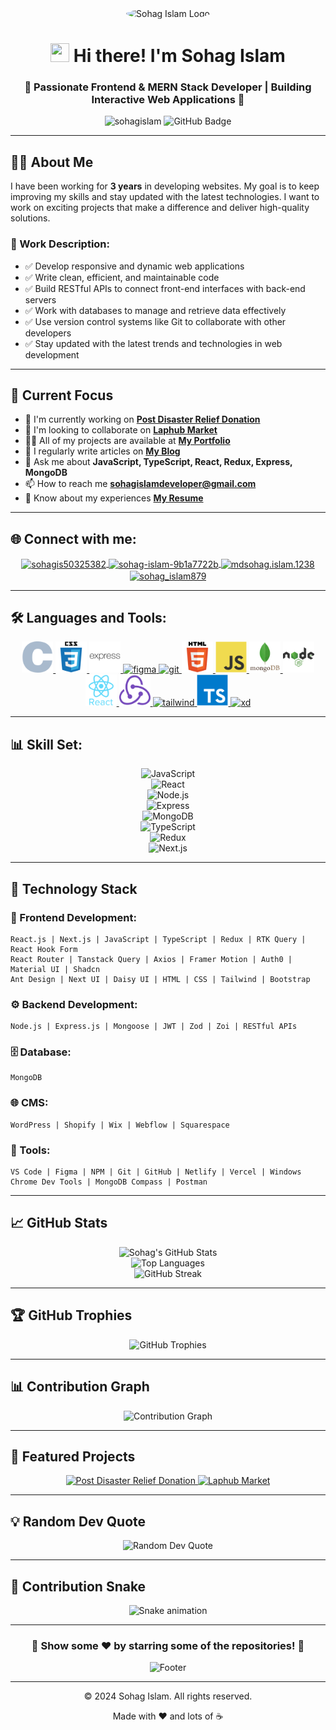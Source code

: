 <div align="center">
  <img src="https://i.ibb.co/DpvHZ4T/2.png" alt="Sohag Islam Logo" width="200" height="200" style="border-radius: 50%;">
</div>

<h1 align="center">
  <img src="https://raw.githubusercontent.com/MartinHeinz/MartinHeinz/master/wave.gif" width="30px" height="30px" />
  Hi there! I'm Sohag Islam
</h1>

<h3 align="center">🚀 Passionate Frontend & MERN Stack Developer | Building Interactive Web Applications 🚀</h3>

<div align="center">
  <img src="https://komarev.com/ghpvc/?username=sohagislam&label=Profile%20views&color=0e75b6&style=flat" alt="sohagislam" />
  <img src="https://img.shields.io/github/followers/sohagislam?label=Followers&style=social" alt="GitHub Badge">
</div>

---

## 👨‍💻 About Me

I have been working for **3 years** in developing websites. My goal is to keep improving my skills and stay updated with the latest technologies. I want to work on exciting projects that make a difference and deliver high-quality solutions.

### 🔨 Work Description:
- ✅ Develop responsive and dynamic web applications
- ✅ Write clean, efficient, and maintainable code
- ✅ Build RESTful APIs to connect front-end interfaces with back-end servers
- ✅ Work with databases to manage and retrieve data effectively
- ✅ Use version control systems like Git to collaborate with other developers
- ✅ Stay updated with the latest trends and technologies in web development

---

## 🎯 Current Focus

- 🔭 I'm currently working on **[Post Disaster Relief Donation](https://diaster-relief-donation-client.vercel.app/)**
- 👯 I'm looking to collaborate on **[Laphub Market](https://laphub-client.vercel.app/)**
- 👨‍💻 All of my projects are available at **[My Portfolio](https://portfolio-client-iota-three.vercel.app/)**
- 📝 I regularly write articles on **[My Blog](https://portfolio-client-iota-three.vercel.app/)**
- 💬 Ask me about **JavaScript, TypeScript, React, Redux, Express, MongoDB**
- 📫 How to reach me **sohagislamdeveloper@gmail.com**
- 📄 Know about my experiences **[My Resume](https://drive.google.com/file/d/1ZKzlyjV_-I8p92ryRXgLXwU2wxY8OjOv/view?usp=sharing)**

---

## 🌐 Connect with me:

<p align="center">
  <a href="https://x.com/sohagis50325382" target="blank">
    <img align="center" src="https://raw.githubusercontent.com/rahuldkjain/github-profile-readme-generator/master/src/images/icons/Social/twitter.svg" alt="sohagis50325382" height="40" width="50" />
  </a>
  <a href="https://linkedin.com/in/sohag-islam-9b1a7722b" target="blank">
    <img align="center" src="https://raw.githubusercontent.com/rahuldkjain/github-profile-readme-generator/master/src/images/icons/Social/linked-in-alt.svg" alt="sohag-islam-9b1a7722b" height="40" width="50" />
  </a>
  <a href="https://facebook.com/mdsohag.islam.1238" target="blank">
    <img align="center" src="https://raw.githubusercontent.com/rahuldkjain/github-profile-readme-generator/master/src/images/icons/Social/facebook.svg" alt="mdsohag.islam.1238" height="40" width="50" />
  </a>
  <a href="https://instagram.com/sohag_islam879" target="blank">
    <img align="center" src="https://raw.githubusercontent.com/rahuldkjain/github-profile-readme-generator/master/src/images/icons/Social/instagram.svg" alt="sohag_islam879" height="40" width="50" />
  </a>
</p>

---

## 🛠️ Languages and Tools:

<p align="center">
  <a href="https://www.cprogramming.com/" target="_blank" rel="noreferrer">
    <img src="https://raw.githubusercontent.com/devicons/devicon/master/icons/c/c-original.svg" alt="c" width="50" height="50"/>
  </a>
  <a href="https://www.w3schools.com/css/" target="_blank" rel="noreferrer">
    <img src="https://raw.githubusercontent.com/devicons/devicon/master/icons/css3/css3-original-wordmark.svg" alt="css3" width="50" height="50"/>
  </a>
  <a href="https://expressjs.com" target="_blank" rel="noreferrer">
    <img src="https://raw.githubusercontent.com/devicons/devicon/master/icons/express/express-original-wordmark.svg" alt="express" width="50" height="50"/>
  </a>
  <a href="https://www.figma.com/" target="_blank" rel="noreferrer">
    <img src="https://www.vectorlogo.zone/logos/figma/figma-icon.svg" alt="figma" width="50" height="50"/>
  </a>
  <a href="https://git-scm.com/" target="_blank" rel="noreferrer">
    <img src="https://www.vectorlogo.zone/logos/git-scm/git-scm-icon.svg" alt="git" width="50" height="50"/>
  </a>
  <a href="https://www.w3.org/html/" target="_blank" rel="noreferrer">
    <img src="https://raw.githubusercontent.com/devicons/devicon/master/icons/html5/html5-original-wordmark.svg" alt="html5" width="50" height="50"/>
  </a>
  <a href="https://developer.mozilla.org/en-US/docs/Web/JavaScript" target="_blank" rel="noreferrer">
    <img src="https://raw.githubusercontent.com/devicons/devicon/master/icons/javascript/javascript-original.svg" alt="javascript" width="50" height="50"/>
  </a>
  <a href="https://www.mongodb.com/" target="_blank" rel="noreferrer">
    <img src="https://raw.githubusercontent.com/devicons/devicon/master/icons/mongodb/mongodb-original-wordmark.svg" alt="mongodb" width="50" height="50"/>
  </a>
  <a href="https://nodejs.org" target="_blank" rel="noreferrer">
    <img src="https://raw.githubusercontent.com/devicons/devicon/master/icons/nodejs/nodejs-original-wordmark.svg" alt="nodejs" width="50" height="50"/>
  </a>
  <a href="https://reactjs.org/" target="_blank" rel="noreferrer">
    <img src="https://raw.githubusercontent.com/devicons/devicon/master/icons/react/react-original-wordmark.svg" alt="react" width="50" height="50"/>
  </a>
  <a href="https://redux.js.org" target="_blank" rel="noreferrer">
    <img src="https://raw.githubusercontent.com/devicons/devicon/master/icons/redux/redux-original.svg" alt="redux" width="50" height="50"/>
  </a>
  <a href="https://tailwindcss.com/" target="_blank" rel="noreferrer">
    <img src="https://www.vectorlogo.zone/logos/tailwindcss/tailwindcss-icon.svg" alt="tailwind" width="50" height="50"/>
  </a>
  <a href="https://www.typescriptlang.org/" target="_blank" rel="noreferrer">
    <img src="https://raw.githubusercontent.com/devicons/devicon/master/icons/typescript/typescript-original.svg" alt="typescript" width="50" height="50"/>
  </a>
  <a href="https://www.adobe.com/products/xd.html" target="_blank" rel="noreferrer">
    <img src="https://cdn.worldvectorlogo.com/logos/adobe-xd.svg" alt="xd" width="50" height="50"/>
  </a>
</p>

---

## 📊 Skill Set:

<p align="center">
  <img src="https://progress-bar.dev/90/?title=JavaScript&width=300&color=F7DF1E" alt="JavaScript" />
  <br>
  <img src="https://progress-bar.dev/85/?title=React&width=300&color=61DAFB" alt="React" />
  <br>
  <img src="https://progress-bar.dev/80/?title=Node.js&width=300&color=339933" alt="Node.js" />
  <br>
  <img src="https://progress-bar.dev/75/?title=Express&width=300&color=000000" alt="Express" />
  <br>
  <img src="https://progress-bar.dev/70/?title=MongoDB&width=300&color=47A248" alt="MongoDB" />
  <br>
  <img src="https://progress-bar.dev/75/?title=TypeScript&width=300&color=3178C6" alt="TypeScript" />
  <br>
  <img src="https://progress-bar.dev/80/?title=Redux&width=300&color=764ABC" alt="Redux" />
  <br>
  <img src="https://progress-bar.dev/75/?title=Next.js&width=300&color=000000" alt="Next.js" />
</p>

---

## 💼 Technology Stack

### 🎨 Frontend Development:
```
React.js | Next.js | JavaScript | TypeScript | Redux | RTK Query | React Hook Form 
React Router | Tanstack Query | Axios | Framer Motion | Auth0 | Material UI | Shadcn 
Ant Design | Next UI | Daisy UI | HTML | CSS | Tailwind | Bootstrap
```

### ⚙️ Backend Development:
```
Node.js | Express.js | Mongoose | JWT | Zod | Zoi | RESTful APIs
```

### 🗄️ Database:
```
MongoDB
```

### 🌐 CMS:
```
WordPress | Shopify | Wix | Webflow | Squarespace
```

### 🔧 Tools:
```
VS Code | Figma | NPM | Git | GitHub | Netlify | Vercel | Windows 
Chrome Dev Tools | MongoDB Compass | Postman
```

---

## 📈 GitHub Stats

<div align="center">
  <img src="https://github-readme-stats.vercel.app/api?username=sohagislam&show_icons=true&theme=radical&hide_border=true" alt="Sohag's GitHub Stats" />
  <br>
  <img src="https://github-readme-stats.vercel.app/api/top-langs/?username=sohagislam&layout=compact&theme=radical&hide_border=true" alt="Top Languages" />
  <br>
  <img src="https://github-readme-streak-stats.herokuapp.com/?user=sohagislam&theme=radical&hide_border=true" alt="GitHub Streak" />
</div>

---

## 🏆 GitHub Trophies

<div align="center">
  <img src="https://github-profile-trophy.vercel.app/?username=sohagislam&theme=radical&no-frame=true&no-bg=false&margin-w=4" alt="GitHub Trophies" />
</div>

---

## 📊 Contribution Graph

<div align="center">
  <img src="https://github-readme-activity-graph.vercel.app/graph?username=Sohag00879&theme=react-dark&hide_border=true" alt="Contribution Graph" />
</div>

---

## 🎯 Featured Projects

<div align="center">
  <a href="https://github.com/Sohag00879/post-disaster-relief-donation">
    <img src="https://github-readme-stats.vercel.app/api/pin/?username=Sohag00879&repo=post-disaster-relief-donation&theme=radical&hide_border=true" alt="Post Disaster Relief Donation" />
  </a>
  <a href="https://github.com/Sohag00879/laphub-market">
    <img src="https://github-readme-stats.vercel.app/api/pin/?username=Sohag00879&repo=laphub-market&theme=radical&hide_border=true" alt="Laphub Market" />
  </a>
</div>

---

## 💡 Random Dev Quote

<div align="center">
  <img src="https://quotes-github-readme.vercel.app/api?type=horizontal&theme=radical" alt="Random Dev Quote" />
</div>

---

## 🐍 Contribution Snake

<div align="center">
  <img src="https://raw.githubusercontent.com/Sohag00879/sohagislam/output/snake.svg" alt="Snake animation" />
</div>

---

<div align="center">
  <h3>🌟 Show some ❤️ by starring some of the repositories! 🌟</h3>
  
  <img src="https://capsule-render.vercel.app/api?type=waving&color=gradient&height=100&section=footer&width=100%" alt="Footer" />
</div>

---

<div align="center">
  <p>© 2024 Sohag Islam. All rights reserved.</p>
  <p>Made with ❤️ and lots of ☕</p>
</div>
